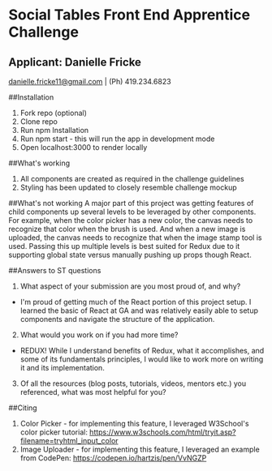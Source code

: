 # Social Tables Front End Apprentice Challenge
## Applicant: Danielle Fricke
danielle.fricke11@gmail.com | (Ph) 419.234.6823

##Installation
1. Fork repo (optional)
2. Clone repo
3. Run npm Installation
4. Run npm start - this will run the app in development mode
5. Open localhost:3000 to render locally

##What's working
1. All components are created as required in the challenge guidelines
2. Styling has been updated to closely resemble challenge mockup

##What's not working
A major part of this project was getting features of child components up several levels to be leveraged by other components. For example, when the color picker has a new color, the canvas needs to recognize that color when the brush is used. And when a new image is uploaded, the canvas needs to recognize that when the image stamp tool is used. Passing this up multiple levels is best suited for Redux due to it supporting global state versus manually pushing up props though React.

##Answers to ST questions
1. What aspect of your submission are you most proud of, and why?
  - I'm proud of getting much of the React portion of this project setup. I learned the basic of React at GA and was relatively easily able to setup components and navigate the structure of the application.
2. What would you work on if you had more time?  
  - REDUX! While I understand benefits of Redux, what it accomplishes, and some of its fundamentals principles, I would like to work more on writing it and its implementation.
3. Of all the resources (blog posts, tutorials, videos, mentors etc.) you referenced, what was most helpful for you?



##Citing
1. Color Picker - for implementing this feature, I leveraged W3School's color picker tutorial: https://www.w3schools.com/html/tryit.asp?filename=tryhtml_input_color
2. Image Uploader - for implementing this feature, I leveraged an example from CodePen: https://codepen.io/hartzis/pen/VvNGZP

